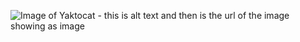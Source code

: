![Image of Yaktocat - this is alt text and then is the url of the image showing as image](https://octodex.github.com/images/yaktocat.png)

